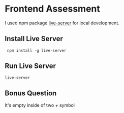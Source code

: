 # Frontend Assessment

I used npm package [live-server]((https://www.npmjs.com/package/live-server)) for local development.

## Install Live Server
` npm install -g live-server`

## Run Live Server
`live-server`

## Bonus Question
It's empty inside of two + symbol